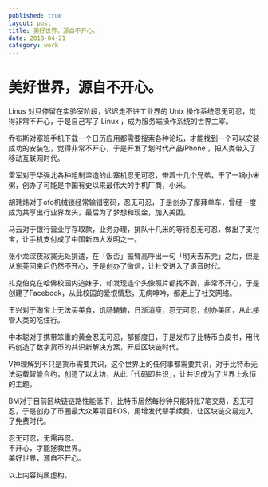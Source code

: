 ```yaml
---    
published: true
layout: post    
title: 美好世界，源自不开心。
date: 2018-04-21
category: work    
---    
```


# 美好世界，源自不开心。

Linus 对只停留在实验室阶段，迟迟走不进工业界的 Unix 操作系统忍无可忍，觉得非常不开心，于是自己写了 Linux ，成为服务端操作系统的世界主宰。  

乔布斯对塞班手机下载一个日历应用都需要搜索各种论坛，才能找到一个可以安装成功的安装包，觉得非常不开心，于是开发了划时代产品iPhone ，把人类带入了移动互联网时代。

雷军对于华强北各种粗制滥造的山寨机忍无可忍，带着十几个兄弟，干了一锅小米粥，创办了可能是中国有史以来最伟大的手机厂商，小米。

胡玮炜对于ofo机械锁经常输错密码，忍无可忍，于是创办了摩拜单车，曾经一度成为共享出行业界龙头，最后为了梦想和现金，加入美团。

马云对于银行营业厅存取款，业务办理，排队十几米的等待忍无可忍，做出了支付宝，让手机支付成了中国新四大发明之一。

张小龙深夜寂寞无处排遣，在「饭否」振臂高呼出一句「明天去东莞」之后，但是从东莞回来后仍然不开心，于是创办了微信，让社交进入了语音时代。

扎克伯克在哈佛校园内追妹子，却发现连个头像照片都找不到，非常不开心，于是创建了Facebook，从此校园的爱恨情愁，无病呻吟，都走上了社交网络。

王兴对于淘宝上无法买美食，饥肠辘辘，日渐消瘦，忍无可忍，创办美团，从此接管人类的吃住行。

中本聪对于携带笨重的黄金忍无可忍，郁郁度日，于是发布了比特币白皮书，用代码创造了数字货币的共识新解决方案，开启区块链时代。

V神理解到不只是货币需要共识，这个世界上的任何事都需要共识，对于比特币无法运载智能合约，创造了以太坊，从此「代码即共识」，让共识成为了世界上永恒的主题。

BM对于目前区块链链路性能低下，比特币居然每秒钟只能转账7笔交易，忍无可忍，于是创办了币圈最大众筹项目EOS，用增发代替手续费，让区块链交易走入了免费时代。

忍无可忍，无需再忍。  
不开心，才能拯救世界。  
美好世界，源自不开心。  

以上内容纯属虚构。  
